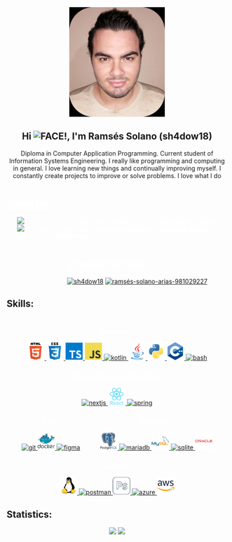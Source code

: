 <div align="center"">
  <img height="250" src="./ramses-solano.jpg" alt="Ramsés Solano (sh4dow18)" />
</div>
<section>
  <h1 align="center">Hi <img src="https://emojiapi.dev/api/v1/grinning_face_with_big_eyes/32.jpg" alt="FACE" height="32"/>!, I'm Ramsés Solano (sh4dow18)</h1>
  <p align="center">Diploma in Computer Application Programming. Current student of Information Systems Engineering. I really like programming and computing in general. I love learning new things and continually improving myself. I constantly create projects to improve or solve problems. I love what I do</p>
</section>
<section style="display: flex; flex-wrap: wrap; justify-content: space-around;">
  <a href="#" style="color: #fff">
    <section>
      <h2>About Me:</h2>
      <ul>
        <li><img src="https://emojiapi.dev/api/v1/seedling/32.jpg" alt="SEEDLING" height="14"/> I’m currently learning <strong>Next.js 14, Typescript and React 19</strong></li>
        <li><img src="https://emojiapi.dev/api/v1/red_question_mark/32.jpg" alt="RED QUESTION MARK" height="14"/>Ask me about <strong>Next.js, Typescript, React, Linux and Programming</strong></li>
      </ul>
    </section>
  </a>
  <a href="#" style="color: #fff">
    <section>
      <h2>Connect with me:</h2>
      <a href="https://github.com/sh4dow18" target="blank"><img align="center" src="https://raw.githubusercontent.com/rahuldkjain/github-profile-readme-generator/master/src/images/icons/Social/github.svg" alt="sh4dow18" height="30" width="40" /></a>
      <a href="https://linkedin.com/in/ramsés-solano-arias-981029227" target="blank"><img align="center" src="https://raw.githubusercontent.com/rahuldkjain/github-profile-readme-generator/master/src/images/icons/Social/linked-in-alt.svg" alt="ramsés-solano-arias-981029227" height="30" width="40" /></a>
    </section>
  </a>
</section>
<section>
  <h2>Skills:</h2>
  <div>
    <div style="display: flex; flex-wrap: wrap; justify-content: space-around">
      <a href="#" style="color: #fff">
        <section align="center">
          <h3 style="font-variant: small-caps;">Languages</h3>
          <a href="https://www.w3.org/html/" target="_blank" rel="noreferrer"> <img src="https://raw.githubusercontent.com/devicons/devicon/master/icons/html5/html5-original-wordmark.svg" alt="html5" width="40" height="40"/> </a> <a href="https://www.w3schools.com/css/" target="_blank" rel="noreferrer"> <img src="https://raw.githubusercontent.com/devicons/devicon/master/icons/css3/css3-original-wordmark.svg" alt="css3" width="40" height="40"/> </a> <a href="https://www.typescriptlang.org/" target="_blank" rel="noreferrer"> <img src="https://raw.githubusercontent.com/devicons/devicon/master/icons/typescript/typescript-original.svg" alt="typescript" width="40" height="40"/> </a> <a href="https://developer.mozilla.org/en-US/docs/Web/JavaScript" target="_blank" rel="noreferrer"> <img src="https://raw.githubusercontent.com/devicons/devicon/master/icons/javascript/javascript-original.svg" alt="javascript" width="40" height="40"/> </a> <a href="https://kotlinlang.org" target="_blank" rel="noreferrer"> <img src="https://www.vectorlogo.zone/logos/kotlinlang/kotlinlang-icon.svg" alt="kotlin" width="40" height="40"/> </a> <a href="https://www.java.com" target="_blank" rel="noreferrer"> <img src="https://raw.githubusercontent.com/devicons/devicon/master/icons/java/java-original.svg" alt="java" width="40" height="40"/> </a> <a href="https://www.python.org" target="_blank" rel="noreferrer"> <img src="https://raw.githubusercontent.com/devicons/devicon/master/icons/python/python-original.svg" alt="python" width="40" height="40"/> </a> <a href="https://www.w3schools.com/cpp/" target="_blank" rel="noreferrer"> <img src="https://raw.githubusercontent.com/devicons/devicon/master/icons/cplusplus/cplusplus-original.svg" alt="cplusplus" width="40" height="40"/> </a> <a href="https://www.gnu.org/software/bash/" target="_blank" rel="noreferrer"> <img src="https://www.vectorlogo.zone/logos/gnu_bash/gnu_bash-icon.svg" alt="bash" width="40" height="40"/> </a>
        </section>
      </a>
      <a href="#" style="color: #fff">
        <section align="center">
          <h3 style="font-variant: small-caps;">Frameworks and UI Libraries</h3>
          <a href="https://nextjs.org/" target="_blank" rel="noreferrer"> <img src="https://cdn.worldvectorlogo.com/logos/nextjs-2.svg" alt="nextjs" width="40" height="40"/> </a> <a href="https://reactjs.org/" target="_blank" rel="noreferrer"> <img src="https://raw.githubusercontent.com/devicons/devicon/master/icons/react/react-original-wordmark.svg" alt="react" width="40" height="40"/> </a> <a href="https://spring.io/" target="_blank" rel="noreferrer"> <img src="https://www.vectorlogo.zone/logos/springio/springio-icon.svg" alt="spring" width="40" height="40"/> </a>
        </section>
      </a>
    </div>
    <div style="display: flex; flex-wrap: wrap; justify-content: space-around">
      <a href="#" style="color: #fff">
        <section align="center">
          <h3 style="font-variant: small-caps;">Tools</h3>
          <a href="https://git-scm.com/" target="_blank" rel="noreferrer"> <img src="https://www.vectorlogo.zone/logos/git-scm/git-scm-icon.svg" alt="git" width="40" height="40"/> </a> <a href="https://www.docker.com/" target="_blank" rel="noreferrer"><img src="https://raw.githubusercontent.com/devicons/devicon/master/icons/docker/docker-original-wordmark.svg" alt="docker" width="40" height="40"/> </a> <a href="https://www.figma.com/" target="_blank" rel="noreferrer"> <img src="https://www.vectorlogo.zone/logos/figma/figma-icon.svg" alt="figma" width="40" height="40"/> </a>
        </section>
      </a>
      <a href="#" style="color: #fff">
        <section align="center">
          <h3 style="font-variant: small-caps;">Databases</h3>
          <a href="https://www.postgresql.org" target="_blank" rel="noreferrer"> <img src="https://raw.githubusercontent.com/devicons/devicon/master/icons/postgresql/postgresql-original-wordmark.svg" alt="postgresql" width="40" height="40"/> </a> <a href="https://mariadb.org/" target="_blank" rel="noreferrer"> <img src="https://www.vectorlogo.zone/logos/mariadb/mariadb-icon.svg" alt="mariadb" width="40" height="40"/> </a> <a href="https://www.mysql.com/" target="_blank" rel="noreferrer"> <img src="https://raw.githubusercontent.com/devicons/devicon/master/icons/mysql/mysql-original-wordmark.svg" alt="mysql" width="40" height="40"/> </a> <a href="https://www.sqlite.org/" target="_blank" rel="noreferrer"> <img src="https://www.vectorlogo.zone/logos/sqlite/sqlite-icon.svg" alt="sqlite" width="40" height="40"/> </a> <a href="https://www.oracle.com/" target="_blank" rel="noreferrer"> <img src="https://raw.githubusercontent.com/devicons/devicon/master/icons/oracle/oracle-original.svg" alt="oracle" width="40" height="40"/> </a>
        </section>
      </a>
      <a href="#" style="color: #fff">
        <section align="center">
          <h3 style="font-variant: small-caps;"">Software</h3>
          <a href="https://www.linux.org/" target="_blank" rel="noreferrer"> <img src="https://raw.githubusercontent.com/devicons/devicon/master/icons/linux/linux-original.svg" alt="linux" width="40" height="40"/> </a> <a href="https://postman.com" target="_blank" rel="noreferrer"> <img src="https://www.vectorlogo.zone/logos/getpostman/getpostman-icon.svg" alt="postman" width="40" height="40"/> </a> <a href="https://www.photoshop.com/en" target="_blank" rel="noreferrer"> <img src="https://raw.githubusercontent.com/devicons/devicon/master/icons/photoshop/photoshop-line.svg" alt="photoshop" width="40" height="40"/> </a> <a href="https://azure.microsoft.com/en-in/" target="_blank" rel="noreferrer"> <img src="https://www.vectorlogo.zone/logos/microsoft_azure/microsoft_azure-icon.svg" alt="azure" width="40" height="40"/> </a> <a href="https://aws.amazon.com" target="_blank" rel="noreferrer"> <img src="https://raw.githubusercontent.com/devicons/devicon/master/icons/amazonwebservices/amazonwebservices-original-wordmark.svg" alt="aws" width="40" height="40"/> </a>
        </section>
      </a>
    </div>
  </div>
</section>
<h2>Statistics:</h2>
<div align="center">
  <img height=180 src="https://github-readme-stats.vercel.app/api?username=sh4dow18&show_icons=true&include_all_commits=true&hide=contribs,issues&theme=dark" />
  <img height=180 src="https://github-readme-stats.vercel.app/api/top-langs?username=sh4dow18&show_icons=true&locale=en&layout=compact" />
</div>

